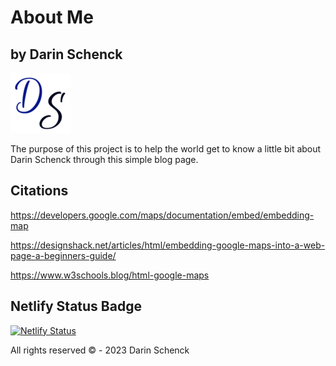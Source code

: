 # About Me
## by Darin Schenck
<img src="img/android-icon-96x96.png" 
                alt="Initials DS Logo">

The purpose of this project is to help the world get to know a little bit about Darin Schenck through this simple blog page.

## Citations

https://developers.google.com/maps/documentation/embed/embedding-map

https://designshack.net/articles/html/embedding-google-maps-into-a-web-page-a-beginners-guide/

https://www.w3schools.blog/html-google-maps

## Netlify Status Badge
[![Netlify Status](https://api.netlify.com/api/v1/badges/33d202b5-727d-4cd2-a6df-4f01dffd575f/deploy-status)](https://app.netlify.com/sites/about-me-dschenck88/deploys)

All rights reserved
&COPY; - 2023 Darin Schenck